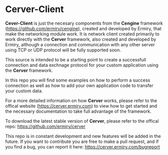 # Cerver-Client

**Cever-Client** is just the necesary components from the **Cengine** framework (https://github.com/ermiry/cengine), created and developed by Ermiry, that make the networking module work. It is network client created primarily to work directly with the **Cerver** framework, also created and developed by Ermiry, although a connection and communication with any other server using TCP or UDP protocol will be fully supported soon.

This source is intended to be a starting point to create a successfull connection and data exchnage protocol for your custom application using the **Cerver** framework.

In this repo you will find some examples on how to perform a success connection as well as how to add your own application code to transfer your custom data.

For a more detailed information on how **Cerver** works, please refer to the offical website (https://cerver.ermiry.com) to view how to get started and the necessary documentation to take full advantage of the framework. 

To download the latest stable version of **Cerver**, please refer to the offical repo: https://github.com/ermiry/cerver

This repo is in constant development and new features will be added in the future. If you want to contribute you are free to make a pull request, and if you find a bug, you can report it here: https://cerver.ermiry.com/bugreport